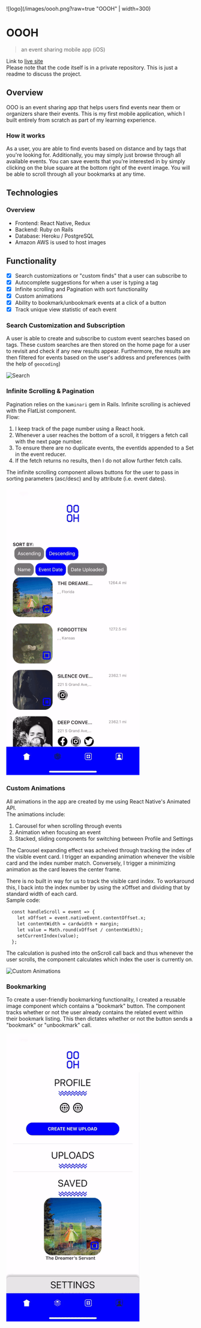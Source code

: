 ![logo](/images/oooh.png?raw=true "OOOH" | width=300)

# OOOH
> an event sharing mobile app (iOS)


Link to [live site](https://expo.io/@tsquarius/oooh)  
Please note that the code itself is in a private repository. This is just a readme to discuss the project.

## Overview

OOO is an event sharing app that helps users find events near
them or organizers share their events. This is my first mobile
application, which I built entirely from scratch as part of my
learning experience.

### How it works

As a user, you are able to find events based on distance and by
tags that you're looking for. Additionally, you may simply just
browse through all available events. You can save events that
you're interested in by simply clicking on the blue square at
the bottom right of the event image. You will be able to scroll
through all your bookmarks at any time.

## Technologies

### Overview
- Frontend: React Native, Redux
- Backend: Ruby on Rails
- Database: Heroku / PostgreSQL
- Amazon AWS is used to host images


## Functionality

- [x] Search customizations or "custom finds" that a user can subscribe to
- [x] Autocomplete suggestions for when a user is typing a tag
- [x] Infinite scrolling and Pagination with sort functionality
- [x] Custom animations
- [x] Ability to bookmark/unbookmark events at a click of a button
- [x] Track unique view statistic of each event

### Search Customization and Subscription
A user is able to create and subscribe to custom event searches based on tags. 
These custom searches are then stored on the home page for a user to revisit and check if any new results appear.
Furthermore, the results are then filtered for events based on the user's address and preferences (with the help of ``geocoding``)

![Search](/images/custom_search_comp.gif?raw=true)

### Infinite Scrolling & Pagination
Pagination relies on the ``kaminari`` gem in Rails.
Infinite scrolling is achieved with the FlatList component.  
Flow: 
1. I keep track of the page number using a React hook. 
2. Whenever a user reaches the bottom of a scroll, it triggers a fetch call with the next page number. 
3. To ensure there are no duplicate events, the eventIds appended to a Set in the event reducer.
4. If the fetch returns no results, then I do not allow further fetch calls.  

The infinite scrolling component allows buttons for the user to pass in sorting parameters (asc/desc) and by attribute (i.e. event dates).

![Infnite Scroll](/images/infinite_scroll_comp.gif?raw=true)

### Custom Animations
All animations in the app are created by me using React Native's Animated API.  
The animations include:
1. Carousel for when scrolling through events
2. Animation when focusing an event
3. Stacked, sliding components for switching between Profile and Settings

The Carousel expanding effect was acheived through tracking the index of the visible event card.
I trigger an expanding animation whenever the visible card and the index number match. 
Conversely, I trigger a minimizing animation as the card leaves the center frame.

There is no built in way for us to track the visible card index. To workaround this, I back into the
index number by using the xOffset and dividing that by standard width of each card.  
Sample code:  
```
  const handleScroll = event => {
    let xOffset = event.nativeEvent.contentOffset.x;
    let contentWidth = cardwidth + margin;
    let value = Math.round(xOffset / contentWidth);
    setCurrentIndex(value);
  };
```

The calculation is pushed into the onScroll call back and thus whenever the user scrolls, the component calculates which index the user is currently on.

![Custom Animations](/images/custom_animations_comp.gif?raw=true)

### Bookmarking
To create a user-friendly bookmarking functionality, I created a reusable image component which contains a "bookmark" button.
The component tracks whether or not the user already contains the related event within their bookmark listing.
This then dictates whether or not the button sends a "bookmark" or "unbookmark" call.

![Bookmarks](/images/bookmarks_comp.gif?raw=true)